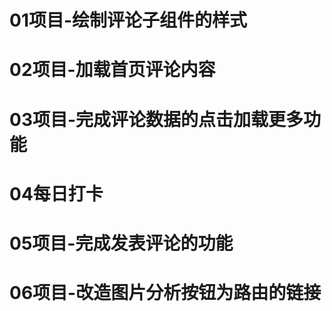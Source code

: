 # 01项目-绘制评论子组件的样式
# 02项目-加载首页评论内容
# 03项目-完成评论数据的点击加载更多功能
# 04每日打卡
# 05项目-完成发表评论的功能
# 06项目-改造图片分析按钮为路由的链接